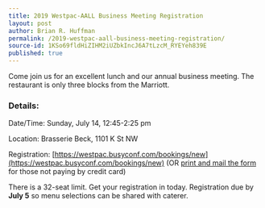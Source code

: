 ```yaml
---
title: 2019 Westpac-AALL Business Meeting Registration
layout: post
author: Brian R. Huffman
permalink: /2019-westpac-aall-business-meeting-registration/
source-id: 1KSo69fldHiZIHM2iUZbkIncJ6A7tLzcM_RYEYeh839E
published: true
---
```

Come join us for an excellent lunch and our annual business meeting. The restaurant is only three blocks from the Marriott.

### Details:

Date/Time:  	Sunday, July 14, 12:45-2:25 pm

Location:     	Brasserie Beck, 1101 K St NW

 

Registration:   [https://westpac.busyconf.com/bookings/new](https://westpac.busyconf.com/bookings/new) (OR [print and mail the form](http://chapters.aallnet.org/westpac/forms/2019WestPAALL.businessmeeting.pdf) for those not paying by credit card)

 

There is a 32-seat limit. Get your registration in today. Registration due by **July 5** so menu selections can be shared with caterer.

